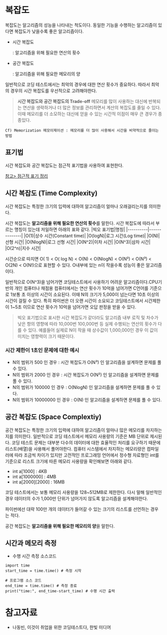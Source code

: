 # 복잡도
복잡도는 알고리즘의 성능을 나타내는 척도이다. 동일한 기능을 수행하는 알고리즘이 있다면 복잡도가 낮을수록 좋은 알고리즘이다.

* 시간 복잡도 
    
    : 알고리즘을 위해 필요한 연산의 횟수

* 공간 복잡도 
    
    : 알고리즘을 위해 필요한 메모리의 양

일반적으로 코딩 테스트에서는 최악의 경우에 대한 연산 횟수가 중요하다. 따라서 최악의 경우의 시간 복잡도를 우선적으로 고려해야한다.


> **시간 복잡도와 공간 복잡도의 Trade-off**
메모리를 많이 사용하는 대신에 반복되는 연산을 생략하거나 더 많은 정보를 관리하면서 계산의 복잡도를 줄일 수 있다. 이때 메모리를 더 소모하는 대신에 얻을 수 있는 시간적 이점이 매우 큰 경우가 종종있다. 

    Cf) Memorization 메모이제이션 : 메모리를 더 많이 사용해서 시간을 비약적으로 줄이는 방법

## 표기법
시간 복잡도와 공간 복잡도는 점근적 표기법을 사용하여 표현한다.

<a href="https://github.com/hijyun/algorithm/blob/master/course/Intro-to-Algorithm.md">참고> 점근적 표기 정리</a>


## 시간 복잡도 (Time Complexity)
시간 복잡도는 특정한 크기의 입력에 대하여 알고리즘이 얼마나 오래걸리는지를 의미한다.
    
시간 복잡도는 **알고리즘을 위해 필요한 연산의 횟수**를 말한다.
시간 복잡도에 따라서 부르는 명칭이 있는데 저일하면 아래의 표와 같다.
|빅오 표기법|명칭|
|----------|--------------|
|O(1)|상수 시간(Constant time)|
|O(logN)|로그 시간(Log time)|
|O(N)|선형 시간|
|O(NlogN)|로그 선형 시간|
|O(N^2)|이차 시간|
|O(N^3)|삼차 시간|
|O(2^n)|지수 시간|

시간순으로 따지면
O( 1) < O( log N) < O(N) < O(NlogN) < O(N²) < O(N³)  < O(2N) < O(N!)으로 표현할 수 있다. O내부에 있는 n이 작을수록 성능이 좋은 알고리즘이다. 

일반적으로 O(N^3)을 넘어가면 코딩테스트에서 사용하기 어려운 알고리즘이다.CPU기반의 개인 컴퓨터나 채점용 컴퓨터에서는 연산 횟수가 10억을 넘어가면 C언어를 기준으로 1보통 초 이상의 시간이 소요된다. 이때 N의 크기가 5,000이 넘는다면 10초 이상의 시간이 걸릴 수 있다. 특히 파이썬은 더 오랜 시간이 소요되고 코딩테스트에서 시간제한이 1~5초 이므로 연산 횟수가 10억을 넘어가면 오답 판정을 받을 수 있다.

> 빅오 표기법으로 표시한 시간 복잡도가 같더라도 알고리즘 내부 로직 및 차수가 낮은 항의 영향에 따라 10,000번 100,000번 등 실제 수행되는 연산의 횟수가 다를 수 있다. 예를들어 실제로 N이 작을 때 상수값이 1,000,000인 경우 이 값이 미치는 영향력이 크기 때문이다.

### 시간 제한이 1초인 문제에 대한 예시
* N의 범위가 500 인 경우 : 시간 복잡도가 O(N³) 인 알고리즘을 설계하면 문제를 풀 수 있다.
* N의 범위가 2000 인 경우 : 시간 복잡도가 O(N²) 인 알고리즘을 설계하면 문제를 풀 수 있다.
* N의 범위가 100000 인 경우 : O(NlogN) 인 알고리즘을 설계하면 문제를 풀 수 있다.
* N의 범위가 10000000 인 경우 : O(N) 인 알고리즘을 설계하면 문제를 풀 수 있다.


## 공간 복잡도 (Space Complextiy)
공간 복잡도는 특정한 크기의 입력에 대하여 알고리즘이 얼마나 많은 메모리를 차지하는지를 의미한다. 
일반적으로 코딩 테스트에서 메모리 사용량의 기준은 MB 단위로 제시된다. 코딩 테스트 문제는 대부분 다수의 데이터에 대한 효율적인 처리를 요구하기 때문에 리스트(배열)을 사용해서 풀어야한다. 컴퓨터 시스템에서 차지하는 메모리량은 컴파일러에 따라 조금씩 차이가 있지만 고전적인 프로그래밍 언어에서 정수형 자료형인 int를 기준으로 리스트 크기에 따른 메모리 사용량을 확인해보면 아래와 같다.

* int a[1000]  : 4KB
* int a[1000000]	: 4MB
* int a[2000][2000]    : 16MB

코딩 테스트에서는 보통 메모리 사용량을 128~512MB로 제한한다. 다시 말해 일반적인 경우 데이터의 수가 1,000만 단위가 넘어가지 않도록 알고리즘을 설계해야한다.

파이썬에선 대략 100만 개의 데이터가 들어갈 수 있는 크기의 리스트를 선언하는 경우는 적다.


공간 복잡도는 **알고리즘을 위해 필요한 메모리의 양**을 말한다.

## 시간과 메모리 측정

* 수행 시간 측정 소스코드

```
import time
start_time = time.time() # 측정 시작

# 프로그램 소스 코드
end_time = time.time() # 측정 종료
print("time:", end_time-start_time) # 수행 시간 출력
```


# 참고자료
* 나동빈, 이것이 취업을 위한 코딩테스트다, 한빛 미디어